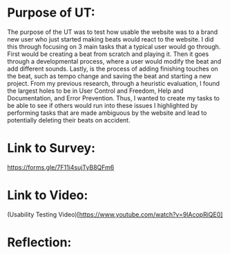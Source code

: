 # Purpose of UT:
The purpose of the UT was to test how usable the website was to a brand new user who just started making beats would react to the website. I did this through focusing on 3 main tasks that a typical user would go through. First would be creating a beat from scratch and playing it. Then it goes through a developmental process, where a user would modify the beat and add different sounds. Lastly, is the process of adding finishing touches on the beat, such as tempo change and saving the beat and starting a new project. From my previous research, through a heuristic evaluation, I found the largest holes to be in User Control and Freedom, Help and Documentation, and Error Prevention. Thus, I wanted to create my tasks to be able to see if others would run into these issues I highlighted by performing tasks that are made ambiguous by the website and lead to potentially deleting their beats on accident.

# Link to Survey:
https://forms.gle/7F11i4sujTyB8QFm6

# Link to Video:
(Usability Testing Video)[https://www.youtube.com/watch?v=9lAcopRiQE0]

# Reflection:

